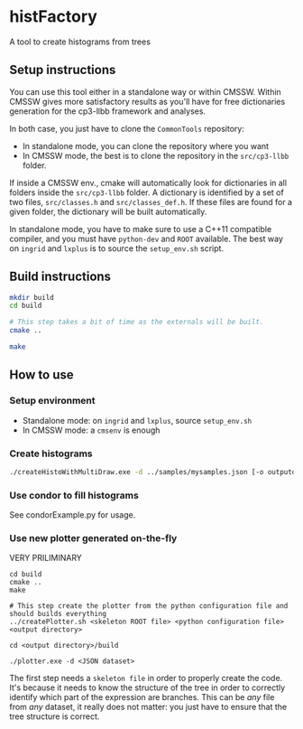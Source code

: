 # histFactory

A tool to create histograms from trees

## Setup instructions

You can use this tool either in a standalone way or within CMSSW. Within CMSSW gives more satisfactory results as you'll have for free dictionaries generation for the cp3-llbb framework and analyses.

In both case, you just have to clone the `CommonTools` repository:

 - In standalone mode, you can clone the repository where you want
 - In CMSSW mode, the best is to clone the repository in the `src/cp3-llbb` folder.

If inside a CMSSW env., cmake will automatically look for dictionaries in all folders inside the `src/cp3-llbb` folder. A dictionary is identified by a set of two files, `src/classes.h` and `src/classes_def.h`. If these files are found for a given folder, the dictionary will be built automatically.

In standalone mode, you have to make sure to use a C++11 compatible compiler, and you must have `python-dev` and `ROOT` available. The best way on `ingrid` and `lxplus` is to source the `setup_env.sh` script.

## Build instructions

```bash
mkdir build
cd build

# This step takes a bit of time as the externals will be built.
cmake ..

make
```

## How to use

### Setup environment

 - Standalone mode: on `ingrid` and `lxplus`, source `setup_env.sh`
 - In CMSSW mode: a `cmsenv` is enough

### Create histograms

```bash
./createHistoWithMultiDraw.exe -d ../samples/mysamples.json [-o outputdir] -- ../plots/myplots.json
```

### Use condor to fill histograms

See condorExample.py for usage.

### Use new plotter generated on-the-fly

VERY PRILIMINARY

```
cd build
cmake ..
make

# This step create the plotter from the python configuration file and should builds everything
../createPlotter.sh <skeleton ROOT file> <python configuration file> <output directory>

cd <output directory>/build

./plotter.exe -d <JSON dataset>
```

The first step needs a `skeleton file` in order to properly create the code. It's because it needs to know the structure of the tree in order to correctly identify which part of the expression are branches. This can be *any* file from *any* dataset, it really does not matter: you just have to ensure that the tree structure is correct.
